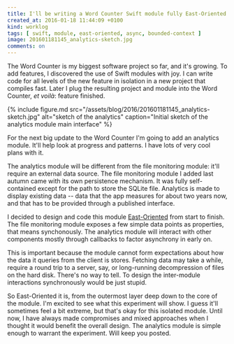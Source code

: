 ```yaml
---
title: I'll be writing a Word Counter Swift module fully East-Oriented
created_at: 2016-01-18 11:44:09 +0100
kind: worklog
tags: [ swift, module, east-oriented, async, bounded-context ]
image: 201601181145_analytics-sketch.jpg
comments: on
---
```


The Word Counter is my biggest software project so far, and it's growing. To add features, I discovered the use of Swift modules with joy. I can write code for all levels of the new feature in isolation in a new project that compiles fast. Later I plug the resulting project and module into the Word Counter, *et voilà*: feature finished.

{% include figure.md src="/assets/blog/2016/201601181145_analytics-sketch.jpg" alt="sketch of the analytics" caption="Initial sketch of the analytics module main interface" %}

For the next big update to the Word Counter I'm going to add an analytics module. It'll help look at progress and patterns. I have lots of very cool plans with it.

The analytics module will be different from the file monitoring module: it'll require an external data source. The file monitoring module I added last autumn came with its own persistence mechanism. It was fully self-contained except for the path to store the SQLite file. Analytics is made to display existing data -- data that the app measures for about two years now, and that has to be provided through a published interface.

I decided to design and code this module [East-Oriented][east] from start to finish. The file monitoring module exposes a few simple data points as properties, that means synchonously. The analytics module will interact with other components mostly through callbacks to factor asynchrony in early on. 

This is important because the module cannot form expectations about how the data it queries from the client is stores. Fetching data may take a while, require a round trip to a server, say, or long-running decompression of files on the hard disk. There's no way to tell. To design the inter-module interactions synchronously would be just stupid.

So East-Oriented it is, from the outermost layer deep down to the core of the module. I'm excited to see what this experiment will show. I guess it'll sometimes feel a bit extreme, but that's okay for this isolated module. Until now, I have always made compromises and mixed approaches when I thought it would benefit the overall design. The analytics module is simple enough to warrant the experiment. Will keep you posted.

[east]: /posts/tags/east-oriented/
